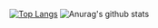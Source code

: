 
[![Top Langs](https://github-readme-stats.vercel.app/api/top-langs/?username=samueltrahan)](https://github.com/anuraghazra/github-readme-stats&theme=tokyonight)
![Anurag's github stats](https://github-readme-stats.vercel.app/api?username=samueltrahan&count_private=true&theme=tokyonight)

<!--
**samueltrahan/samueltrahan** is a ✨ _special_ ✨ repository because its `README.md` (this file) appears on your GitHub profile.

Here are some ideas to get you started:

- 🔭 I’m currently working on ...
- 🌱 I’m currently learning ...
- 👯 I’m looking to collaborate on ...
- 🤔 I’m looking for help with ...
- 💬 Ask me about ...
- 📫 How to reach me: ...
- 😄 Pronouns: ...
- ⚡ Fun fact: ...
-->
